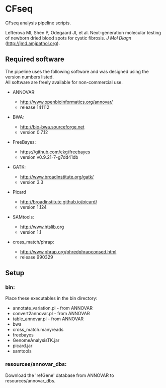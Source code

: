 # CFseq
CFseq analysis pipeline scripts.

Lefterova MI, Shen P, Odegaard JI, et al.
Next-generation molecular testing of newborn dried blood spots for cystic fibrosis.
*J Mol Diagn* (http://jmd.amjpathol.org).


## Required software

The pipeline uses the following software and was designed using the version numbers listed.  
All software are freely available for non-commercial use.

- ANNOVAR:
    * http://www.openbioinformatics.org/annovar/
	* release 141112

- BWA:
    * http://bio-bwa.sourceforge.net
	* version 0.7.12

- FreeBayes: 
    * https://github.com/ekg/freebayes
	* version v0.9.21-7-g7dd41db

- GATK: 
    * http://www.broadinstitute.org/gatk/ 
	* version 3.3

- Picard
    * http://broadinstitute.github.io/picard/
	* version 1.124

- SAMtools:
    * http://www.htslib.org
	* version 1.1

- cross_match/phrap:
    * http://www.phrap.org/phredphrapconsed.html
	* release 990329

## Setup

### bin:

Place these executables in the bin directory:

* annotate_variation.pl - from ANNOVAR
* convert2annovar.pl - from ANNOVAR
* table_annovar.pl - from ANNOVAR
* bwa
* cross_match.manyreads
* freebayes
* GenomeAnalysisTK.jar
* picard.jar
* samtools

### resources/annovar_dbs:

Download the 'refGene' database from ANNOVAR to resources/annovar_dbs.


